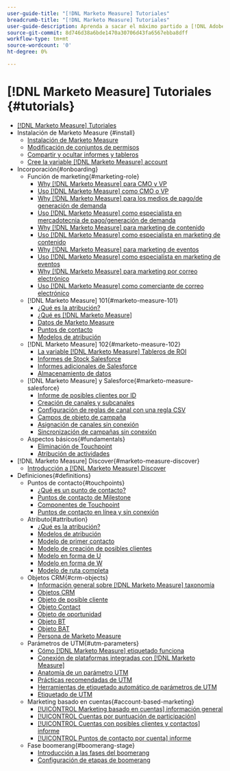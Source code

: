 ```yaml
---
user-guide-title: "[!DNL Marketo Measure] Tutoriales"
breadcrumb-title: "[!DNL Marketo Measure] Tutoriales"
user-guide-description: Aprenda a sacar el máximo partido a [!DNL Adobe Marketo Measure] (anteriormente, [!DNL Bizible]), the industry's leading B2B marketing attribution application. Watch tutorials on installation, onboarding, [!DNL Marketo Measure] fundamentos y definiciones.
source-git-commit: 8d746d38a6bde1470a30706d43fa6567ebba8dff
workflow-type: tm+mt
source-wordcount: '0'
ht-degree: 0%

---
```



# [!DNL Marketo Measure] Tutoriales {#tutorials}

+ [[!DNL Marketo Measure] Tutoriales](overview.md)
+ Instalación de Marketo Measure {#install}
   + [Instalación de Marketo Measure](installing/install-production.md)
   + [Modificación de conjuntos de permisos](installing/modify-permission-sets-production.md)
   + [Compartir y ocultar informes y tableros](installing/sharing-reports-production.md)
   + [Cree la variable [!DNL Marketo Measure] account](installing/creating-marketo-measure-account-production.md)
+ Incorporación{#onboarding}
   + Función de marketing{#marketing-role}
      + [Why [!DNL Marketo Measure] para CMO y VP](onboarding/marketing-role/cmo-and-vp-why.md)
      + [Uso [!DNL Marketo Measure] como CMO o VP](onboarding/marketing-role/cmo-and-vp-using.md)
      + [Why [!DNL Marketo Measure] para los medios de pago/de generación de demanda](onboarding/marketing-role/demand-gen-why.md)
      + [Uso [!DNL Marketo Measure] como especialista en mercadotecnia de pago/generación de demanda](onboarding/marketing-role/demand-gen-using.md)
      + [Why [!DNL Marketo Measure] para marketing de contenido](onboarding/marketing-role/content-marketing-why.md)
      + [Uso [!DNL Marketo Measure] como especialista en marketing de contenido](onboarding/marketing-role/content-marketing-using.md)
      + [Why [!DNL Marketo Measure] para marketing de eventos](onboarding/marketing-role/events-marketing-why.md)
      + [Uso [!DNL Marketo Measure] como especialista en marketing de eventos](onboarding/marketing-role/events-marketing-using.md)
      + [Why [!DNL Marketo Measure] para marketing por correo electrónico](onboarding/marketing-role/email-marketing-why.md)
      + [Uso [!DNL Marketo Measure] como comerciante de correo electrónico](onboarding/marketing-role/email-marketing-using.md)
   + [!DNL Marketo Measure] 101{#marketo-measure-101}
      + [¿Qué es la atribución?](onboarding/marketo-measure-101/what-is-attribution.md)
      + [¿Qué es [!DNL Marketo Measure]](onboarding/marketo-measure-101/what-is-marketo-measure.md)
      + [Datos de Marketo Measure](onboarding/marketo-measure-101/marketo-measure-data.md)
      + [Puntos de contacto](onboarding/marketo-measure-101/touchpoints.md)
      + [Modelos de atribución](onboarding/marketo-measure-101/attribution-models.md)
   + [!DNL Marketo Measure] 102{#marketo-measure-102}
      + [La variable [!DNL Marketo Measure] Tableros de ROI](onboarding/marketo-measure-102/roi-dashboards.md)
      + [Informes de Stock Salesforce](onboarding/marketo-measure-102/stock-salesforce-reports.md)
      + [Informes adicionales de Salesforce](onboarding/marketo-measure-102/addtional-salesforce-reports.md)
      + [Almacenamiento de datos](onboarding/marketo-measure-102/data-warehouse.md)
   + [!DNL Marketo Measure] y Salesforce{#marketo-measure-salesforce}
      + [Informe de posibles clientes por ID](onboarding/marketo-measure-salesforce/leads-by-id-report.md)
      + [Creación de canales y subcanales](onboarding/marketo-measure-salesforce/creating-channels-subchannels.md)
      + [Configuración de reglas de canal con una regla CSV](onboarding/marketo-measure-salesforce/channel-rules-csv.md)
      + [Campos de objeto de campaña](onboarding/marketo-measure-salesforce/campaign-object-fields.md)
      + [Asignación de canales sin conexión](onboarding/marketo-measure-salesforce/mapping-offline-channels.md)
      + [Sincronización de campañas sin conexión](onboarding/marketo-measure-salesforce/syncing-offline-campaigns.md)
   + Aspectos básicos{#fundamentals}
      + [Eliminación de Touchpoint](onboarding/marketo-measure-salesforce/touchpoint-suppression.md)
      + [Atribución de actividades](onboarding/fundamentals/activities-attribution.md)
+ [!DNL Marketo Measure] Discover{#marketo-measure-discover}
   + [Introducción a [!DNL Marketo Measure] Discover](marketo-measure-discover/introduction-to-marketo-measure-discover.md)
+ Definiciones{#definitions}
   + Puntos de contacto{#touchpoints}
      + [¿Qué es un punto de contacto?](definitions/touchpoints/what-is-a-touchpoint.md)
      + [Puntos de contacto de Milestone](definitions/touchpoints/milestone-touchpoints.md)
      + [Componentes de Touchpoint](definitions/touchpoints/touchpoint-components.md)
      + [Puntos de contacto en línea y sin conexión](definitions/touchpoints/online-offline-touchpoints.md)
   + Atributo{#attribution}
      + [¿Qué es la atribución?](definitions/attribution/what-is-attribution.md)
      + [Modelos de atribución](definitions/attribution/attribution-models.md)
      + [Modelo de primer contacto](definitions/attribution/first-touch-model.md)
      + [Modelo de creación de posibles clientes](definitions/attribution/lead-creation-model.md)
      + [Modelo en forma de U](definitions/attribution/u-shaped-model.md)
      + [Modelo en forma de W](definitions/attribution/w-shaped-model.md)
      + [Modelo de ruta completa](definitions/attribution/full-path-model.md)
   + Objetos CRM{#crm-objects}
      + [Información general sobre [!DNL Marketo Measure] taxonomía](definitions/crm-objects/taxonomy-overview.md)
      + [Objetos CRM](definitions/crm-objects/crm-objects.md)
      + [Objeto de posible cliente](definitions/crm-objects/lead-object.md)
      + [Objeto Contact](definitions/crm-objects/contact-object.md)
      + [Objeto de oportunidad](definitions/crm-objects/opportunity-object.md)
      + [Objeto BT](definitions/crm-objects/bt-object.md)
      + [Objeto BAT](definitions/crm-objects/bat-object.md)
      + [Persona de Marketo Measure](definitions/crm-objects/marketo-measure-person.md)
   + Parámetros de UTM{#utm-parameters}
      + [Cómo [!DNL Marketo Measure] etiquetado funciona](definitions/utm-parameters/how-marketo-measure-tagging-works.md)
      + [Conexión de plataformas integradas con [!DNL Marketo Measure]](definitions/utm-parameters/connecting-integrated-platforms-with-marketo-measure.md)
      + [Anatomía de un parámetro UTM](definitions/utm-parameters/anatomy-of-a-utm-parameter.md)
      + [Prácticas recomendadas de UTM](definitions/utm-parameters/utm-best-practices.md)
      + [Herramientas de etiquetado automático de parámetros de UTM](definitions/utm-parameters/utm-parameter-auto-tagging-tools.md)
      + [Etiquetado de UTM](definitions/utm-parameters/utm-tagging.md)
   + Marketing basado en cuentas{#account-based-marketing}
      + [[!UICONTROL Marketing basado en cuentas] información general](definitions/account-based-marketing/abm-overview.md)
      + [[!UICONTROL Cuentas por puntuación de participación]](definitions/account-based-marketing/accounts-by-engagement-score.md)
      + [[!UICONTROL Cuentas con posibles clientes y contactos] informe](definitions/account-based-marketing/accounts-with-leads-and-contacts.md)
      + [[!UICONTROL Puntos de contacto por cuenta] informe](definitions/account-based-marketing/touchpoints-per-account-report.md)
   + Fase boomerang{#boomerang-stage}
      + [Introducción a las fases del boomerang](definitions/boomerang-stage/introduction-to-boomerang-stages.md)
      + [Configuración de etapas de boomerang](definitions/boomerang-stage/setting-up-boomerang-stages.md)
